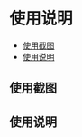 <!--
 * @Author: sandwich
 * @Date: 2021-08-04 20:49:18
 * @LastEditTime: 2021-08-04 21:18:27
 * @LastEditors: sandwich
 * @Description: In User Settings Edit
 * @FilePath: /AQIHistory/README.md
-->

# 使用说明

<!-- TOC -->

- [使用截图](#使用截图)
- [使用说明](#使用说明)

<!-- /TOC -->
 
## 使用截图
## 使用说明
